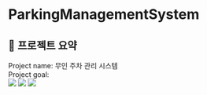 ParkingManagementSystem
=======================
🚗 프로젝트 요약
-------------
Project name: 무인 주차 관리 시스템   
Project goal:    
 <img src="https://img.shields.io/badge/Python-3776AB?style=plastic&logo=Python&logoColor=white">
 <img src="https://img.shields.io/badge/csharp-512BD4?style=plastic&logo=csharp#&logoColor=white">
 <img src="https://img.shields.io/badge/STM32-03234B?style=plastic&logo=stmicroelectronics#&logoColor=white">
